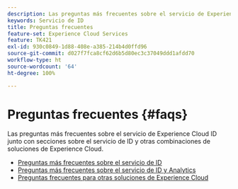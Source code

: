 ```yaml
---
description: Las preguntas más frecuentes sobre el servicio de Experience Cloud ID junto con secciones sobre el servicio de ID y otras combinaciones de soluciones de Experience Cloud.
keywords: Servicio de ID
title: Preguntas frecuentes
feature-set: Experience Cloud Services
feature: TK421
exl-id: 930c0849-1d88-408e-a385-214b4d0ffd96
source-git-commit: d027f7fca8cf62d6b5d80ec3c37049ddd1afdd70
workflow-type: ht
source-wordcount: '64'
ht-degree: 100%

---
```


# Preguntas frecuentes {#faqs}

Las preguntas más frecuentes sobre el servicio de Experience Cloud ID junto con secciones sobre el servicio de ID y otras combinaciones de soluciones de Experience Cloud.

* [Preguntas más frecuentes sobre el servicio de ID](faq.md)
* [Preguntas más frecuentes sobre el servicio de ID y Analytics](analytics-faq.md)
* [Preguntas frecuentes para otras soluciones de Experience Cloud](other-faq.md)
